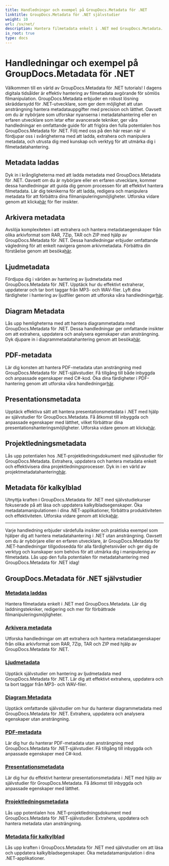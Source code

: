 ```yaml
---
title: Handledningar och exempel på GroupDocs.Metadata för .NET
linktitle: GroupDocs.Metadata för .NET självstudier
weight: 10
url: /sv/net/
description: Hantera filmetadata enkelt i .NET med GroupDocs.Metadata. Lär dig laddningstekniker, redigering och mer för förbättrade filmanipuleringsmöjligheter.
is_root: true
type: docs
---
```

# Handledningar och exempel på GroupDocs.Metadata för .NET

Välkommen till en värld av GroupDocs.Metadata för .NET tutorials! I dagens digitala tidsålder är effektiv hantering av filmetadata avgörande för sömlös filmanipulation. GroupDocs.Metadata erbjuder en robust lösning skräddarsydd för .NET-utvecklare, som ger dem möjlighet att utan ansträngning hantera metadatauppgifter med precision och lätthet. Oavsett om du är nybörjare som utforskar nyanserna i metadatahantering eller en erfaren utvecklare som letar efter avancerade tekniker, ger våra handledningar en omfattande guide för att frigöra den fulla potentialen hos GroupDocs.Metadata för .NET. Följ med oss på den här resan när vi fördjupar oss i svårigheterna med att ladda, extrahera och manipulera metadata, och utrusta dig med kunskap och verktyg för att utmärka dig i filmetadatahantering.

## Metadata laddas  
Dyk in i krångligheterna med att ladda metadata med GroupDocs.Metadata för .NET. Oavsett om du är nybörjare eller en erfaren utvecklare, kommer dessa handledningar att guida dig genom processen för att effektivt hantera filmetadata. Lär dig teknikerna för att ladda, redigera och manipulera metadata för att förbättra dina filmanipuleringsmöjligheter. Utforska vidare genom att klicka[här](./metadata-loading/) för fler insikter.

## Arkivera metadata  
 Avslöja komplexiteten i att extrahera och hantera metadataegenskaper från olika arkivformat som RAR, 7Zip, TAR och ZIP med hjälp av GroupDocs.Metadata för .NET. Dessa handledningar erbjuder omfattande vägledning för att enkelt navigera genom arkivmetadata. Förbättra din förståelse genom att besöka[här](./archive-metadata/).

## Ljudmetadata  
 Fördjupa dig i världen av hantering av ljudmetadata med GroupDocs.Metadata för .NET. Upptäck hur du effektivt extraherar, uppdaterar och tar bort taggar från MP3- och WAV-filer. Lyft dina färdigheter i hantering av ljudfiler genom att utforska våra handledningar[här](./audio-metadata/).

## Diagram Metadata  
Lås upp hemligheterna med att hantera diagrammetadata med GroupDocs.Metadata för .NET. Dessa handledningar ger omfattande insikter om att extrahera, uppdatera och analysera egenskaper utan ansträngning. Dyk djupare in i diagrammetadatahantering genom att besöka[här](./diagram-metadata/).

## PDF-metadata  
 Lär dig konsten att hantera PDF-metadata utan ansträngning med GroupDocs.Metadata för .NET-självstudier. Få tillgång till både inbyggda och anpassade egenskaper med C#-kod. Öka dina färdigheter i PDF-hantering genom att utforska våra handledningar[här](./pdf-metadata/).

## Presentationsmetadata  
 Upptäck effektiva sätt att hantera presentationsmetadata i .NET med hjälp av självstudier för GroupDocs.Metadata. Få åtkomst till inbyggda och anpassade egenskaper med lätthet, vilket förbättrar dina presentationshanteringsmöjligheter. Utforska vidare genom att klicka[här](./presentation-metadata/).

## Projektledningsmetadata  
 Lås upp potentialen hos .NET-projektledningsdokument med självstudier för GroupDocs.Metadata. Extrahera, uppdatera och hantera metadata enkelt och effektivisera dina projektledningsprocesser. Dyk in i en värld av projektmetadatahantering[här](./project-management-metadata/).

## Metadata för kalkylblad  
Utnyttja kraften i GroupDocs.Metadata för .NET med självstudiekurser fokuserade på att läsa och uppdatera kalkylbladsegenskaper. Öka metadatamanipulationen i dina .NET-applikationer, förbättra produktiviteten och effektiviteten. Utforska vidare genom att klicka[här](./spreadsheet-metadata/).

----
Varje handledning erbjuder värdefulla insikter och praktiska exempel som hjälper dig att hantera metadatahantering i .NET utan ansträngning. Oavsett om du är nybörjare eller en erfaren utvecklare, är GroupDocs.Metadata för .NET-handledningar tillgodosedda för alla färdighetsnivåer och ger dig de verktyg och kunskaper som behövs för att utmärka dig i manipulering av filmetadata. Lås upp den fulla potentialen för metadatahantering med GroupDocs.Metadata för .NET idag! 

## GroupDocs.Metadata för .NET självstudier
### [Metadata laddas](./metadata-loading/)
Hantera filmetadata enkelt i .NET med GroupDocs.Metadata. Lär dig laddningstekniker, redigering och mer för förbättrade filmanipuleringsmöjligheter.
### [Arkivera metadata](./archive-metadata/)
Utforska handledningar om att extrahera och hantera metadataegenskaper från olika arkivformat som RAR, 7Zip, TAR och ZIP med hjälp av GroupDocs.Metadata för .NET.
### [Ljudmetadata](./audio-metadata/)
Upptäck självstudier om hantering av ljudmetadata med GroupDocs.Metadata för .NET. Lär dig att effektivt extrahera, uppdatera och ta bort taggar från MP3- och WAV-filer.
### [Diagram Metadata](./diagram-metadata/)
Upptäck omfattande självstudier om hur du hanterar diagrammetadata med GroupDocs.Metadata för .NET. Extrahera, uppdatera och analysera egenskaper utan ansträngning.
### [PDF-metadata](./pdf-metadata/)
Lär dig hur du hanterar PDF-metadata utan ansträngning med GroupDocs.Metadata för .NET-självstudier. Få tillgång till inbyggda och anpassade egenskaper med C#-kod.
### [Presentationsmetadata](./presentation-metadata/)
Lär dig hur du effektivt hanterar presentationsmetadata i .NET med hjälp av självstudier för GroupDocs.Metadata. Få åtkomst till inbyggda och anpassade egenskaper med lätthet.
### [Projektledningsmetadata](./project-management-metadata/)
Lås upp potentialen hos .NET-projektledningsdokument med GroupDocs.Metadata för .NET-självstudier. Extrahera, uppdatera och hantera metadata utan ansträngning.
### [Metadata för kalkylblad](./spreadsheet-metadata/)
Lås upp kraften i GroupDocs.Metadata för .NET med självstudier om att läsa och uppdatera kalkylbladsegenskaper. Öka metadatamanipulation i dina .NET-applikationer.